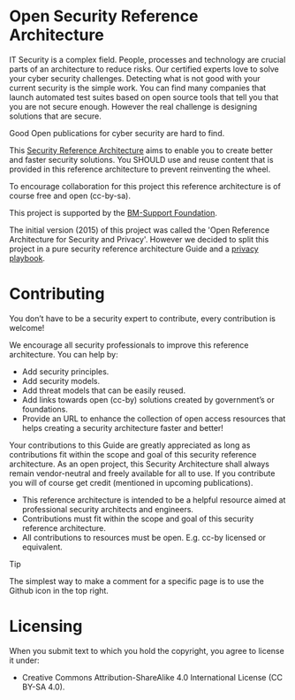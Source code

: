 
# Open Security Reference Architecture

IT Security is a complex field. People, processes and technology are crucial parts of an architecture to reduce risks. Our certified experts love to solve your cyber security challenges. Detecting what is not good with your current security is the simple work. You can find many companies that launch automated test suites based on open source tools that tell you that you are not secure enough. However the real challenge is designing solutions that are secure.


Good Open publications for cyber security are hard to find. 

This [Security Reference Architecture](https://nocomplexity.com/documents/securityarchitecture/introduction.html) aims to enable you to create better and faster security solutions. You SHOULD use and reuse content that is provided in this reference architecture to prevent reinventing the wheel. 

To encourage collaboration for this project this reference architecture is of course free and open (cc-by-sa).

This project is supported by the [BM-Support Foundation](https://www.bm-support.org/). 


The initial version (2015) of this project was called the 'Open Reference Architecture for Security and Privacy'. However we decided to split this project in a pure security reference architecture Guide and a [privacy playbook](https://nocomplexity.com/documents/simplifyprivacy/intro.html). 


# Contributing

You don’t have to be a security expert to contribute, every contribution is welcome!

We encourage all security professionals to improve this reference architecture. You can help by:
* Add security principles.
* Add security models.
* Add threat models that can be easily reused.
* Add links towards open (cc-by) solutions created by government’s or foundations.
* Provide an URL to enhance the collection of open access resources that helps creating a security architecture faster and better!

Your contributions to this Guide are greatly appreciated as long as contributions fit within the scope and goal of this security reference architecture. As an open project, this Security Architecture shall always remain vendor-neutral and freely available for all to use. If you contribute you will of course get credit (mentioned in upcoming publications).

* This reference architecture is intended to be a helpful resource aimed at professional security architects and engineers.
* Contributions must fit within the scope and goal of this security reference architecture. 
* All contributions to resources must be open. E.g. cc-by licensed or equivalent.

> [!TIP]
> The simplest way to make a comment for a specific page is to use the Github icon in the top right.


# Licensing

When you submit text to which you hold the copyright, you agree to license it under:

* Creative Commons Attribution-ShareAlike 4.0 International License (CC BY-SA 4.0).

